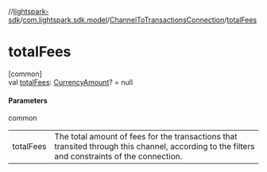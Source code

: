 //[lightspark-sdk](../../../index.md)/[com.lightspark.sdk.model](../index.md)/[ChannelToTransactionsConnection](index.md)/[totalFees](total-fees.md)

# totalFees

[common]\
val [totalFees](total-fees.md): [CurrencyAmount](../-currency-amount/index.md)? = null

#### Parameters

common

| | |
|---|---|
| totalFees | The total amount of fees for the transactions that transited through this channel, according to the filters and constraints of the connection. |
